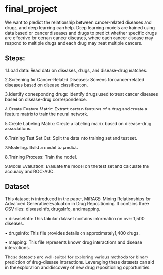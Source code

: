 # final_project
We want to predict the relationship between cancer-related diseases and drugs, and deep learning can help. Deep learning models are trained using data based on cancer diseases and drugs to predict whether specific drugs are effective for certain cancer diseases, where each cancer disease may respond to multiple drugs and each drug may treat multiple cancers.

## Steps:

1.Load data: Read data on diseases, drugs, and disease-drug matches.

2.Screening for Cancer-Related Diseases: Screens for cancer-related diseases based on disease classification.

3.Identify corresponding drugs: Identify drugs used to treat cancer diseases based on disease-drug correspondence.

4.Create Feature Matrix: Extract certain features of a drug and create a feature matrix to train the neural network.

5.Create Labeling Matrix: Create a labeling matrix based on disease-drug associations.

6.Training Test Set Cut: Split the data into training set and test set.

7.Modeling: Build a model to predict.

8.Training Process: Train the model.

9.Model Evaluation: Evaluate the model on the test set and calculate the accuracy and ROC-AUC.

## Dataset

This dataset is introduced in the paper, MiRAGE: Mining Relationships for Advanced Generative Evaluation in Drug Repositioning. It contains three CSV files: diseaseInfo, drugsInfo, and mapping.

•	diseaseInfo: This tabular dataset contains information on over 1,500 diseases.

•	drugsInfo: This file provides details on approximately1,400 drugs.

•	mapping: This file represents known drug interactions and disease interactions.

These datasets are well-suited for exploring various methods for binary prediction of drug-disease interactions. Leveraging these datasets can aid in the exploration and discovery of new drug repositioning opportunities.


